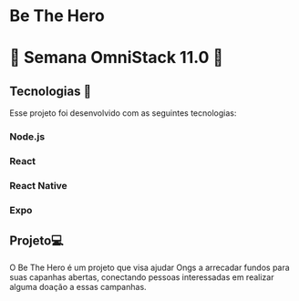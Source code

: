 # Be The Hero

# 🚀 Semana OmniStack 11.0 🚀

## Tecnologias 🚀

Esse projeto foi desenvolvido com as seguintes tecnologias:

### Node.js

### React

### React Native
### Expo

## Projeto💻 

O Be The Hero é um projeto que visa ajudar Ongs a arrecadar fundos para suas capanhas abertas, conectando pessoas interessadas em realizar alguma doação a essas campanhas.
